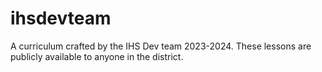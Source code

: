 # ihsdevteam
 A curriculum crafted by the IHS Dev team 2023-2024. These lessons are publicly available to anyone in the district. 
